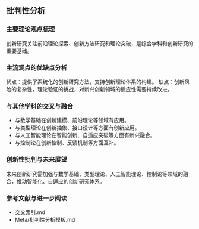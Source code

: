 ## 批判性分析

### 主要理论观点梳理
创新研究关注前沿理论探索、创新方法研究和理论突破，是综合学科和创新研究的重要基础。

### 主流观点的优缺点分析
优点：提供了系统化的创新研究方法，支持创新理论体系的构建。
缺点：创新风险的复杂性，理论验证的挑战，对新兴创新领域的适应性需要持续改进。

### 与其他学科的交叉与融合
- 与数学基础在创新建模、前沿理论等领域有应用。
- 与类型理论在创新抽象、接口设计等方面有创新应用。
- 与人工智能理论在智能创新、自适应突破等方面有新兴融合。
- 与控制论在创新控制、反馈机制等方面互补。

### 创新性批判与未来展望
未来创新研究需加强与数学基础、类型理论、人工智能理论、控制论等领域的融合，推动智能化、自适应的创新研究体系。

### 参考文献与进一步阅读
- 交叉索引.md
- Meta/批判性分析模板.md 